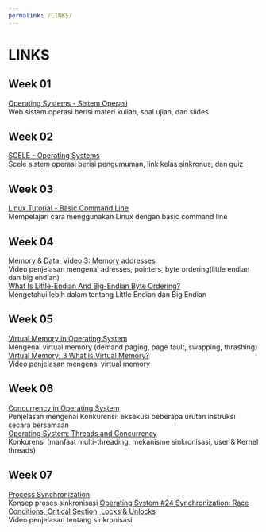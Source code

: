 ```yaml
---
permalink: /LINKS/
---
```

# LINKS
## Week 01
[Operating Systems - Sistem Operasi](https://os.vlsm.org/)<br>
Web sistem operasi berisi materi kuliah, soal ujian, dan slides
## Week 02
[SCELE - Operating Systems](https://scele.cs.ui.ac.id/course/view.php?id=3268)<br>
Scele sistem operasi berisi pengumuman, link kelas sinkronus, dan quiz
## Week 03
[Linux Tutorial - Basic Command Line](https://www.youtube.com/watch?v=cBokz0LTizk)<br>
Mempelajari cara menggunakan Linux dengan basic command line
## Week 04
[Memory & Data, Video 3: Memory addresses](https://www.youtube.com/watch?v=lzMCuw_5dfM)<br>
Video penjelasan mengenai adresses, pointers, byte ordering(little endian dan big endian)<br>
[What Is Little-Endian And Big-Endian Byte Ordering?](https://www.section.io/engineering-education/what-is-little-endian-and-big-endian/)<br>
Mengetahui lebih dalam tentang Little Endian dan Big Endian
## Week 05
[Virtual Memory in Operating System](https://www.geeksforgeeks.org/virtual-memory-in-operating-system/)<br>
Mengenal virtual memory (demand paging, page fault, swapping, thrashing)<br>
[Virtual Memory: 3 What is Virtual Memory?](https://www.youtube.com/watch?v=qlH4-oHnBb8)<br>
Video penjelasan mengenai virtual memory
## Week 06
[Concurrency in Operating System](https://www.geeksforgeeks.org/concurrency-in-operating-system/)<br>
Penjelasan mengenai Konkurensi: eksekusi beberapa urutan instruksi secara bersamaan<br>
[Operating System: Threads and Concurrency](https://medium.com/@akhandmishra/operating-system-threads-and-concurrency-aec2036b90f8)<br>
Konkurensi (manfaat multi-threading, mekanisme sinkronisasi, user & Kernel threads)
## Week 07
[Process Synchronization](https://www.studytonight.com/operating-system/process-synchronization)<br>
Konsep proses sinkronisasi
[Operating System #24 Synchronization: Race Conditions, Critical Section, Locks & Unlocks](https://www.youtube.com/watch?v=ZQb3DRy0g8U)<br>
Video penjelasan tentang sinkronisasi
